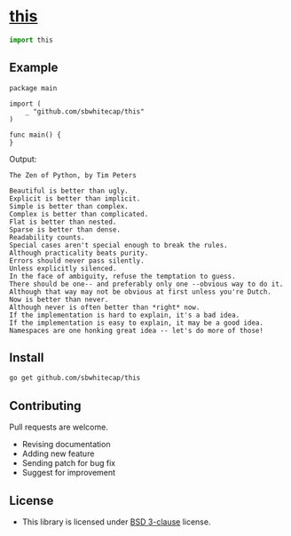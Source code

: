 # [this](https://github.com/sbwhitecap/this)

```python
import this
```

## Example
```golang
package main

import (
	_ "github.com/sbwhitecap/this"
)

func main() {
}
```

Output:
```text
The Zen of Python, by Tim Peters

Beautiful is better than ugly.
Explicit is better than implicit.
Simple is better than complex.
Complex is better than complicated.
Flat is better than nested.
Sparse is better than dense.
Readability counts.
Special cases aren't special enough to break the rules.
Although practicality beats purity.
Errors should never pass silently.
Unless explicitly silenced.
In the face of ambiguity, refuse the temptation to guess.
There should be one-- and preferably only one --obvious way to do it.
Although that way may not be obvious at first unless you're Dutch.
Now is better than never.
Although never is often better than *right* now.
If the implementation is hard to explain, it's a bad idea.
If the implementation is easy to explain, it may be a good idea.
Namespaces are one honking great idea -- let's do more of those!
```

## Install
```bash
go get github.com/sbwhitecap/this
```

## Contributing
Pull requests are welcome.

 * Revising documentation
 * Adding new feature
 * Sending patch for bug fix
 * Suggest for improvement

## License
* This library is licensed under [BSD 3-clause](https://opensource.org/licenses/BSD-3-Clause) license. 
